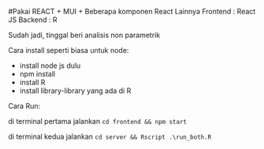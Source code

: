 #Pakai REACT + MUI + Beberapa komponen React Lainnya
Frontend : React JS
Backend : R

Sudah jadi, tinggal beri analisis non parametrik

Cara install seperti biasa untuk node:
- install node js dulu
- npm install
- install R
- install library-library yang ada di R

Cara Run:

di terminal pertama jalankan `cd frontend && npm start`

di terminal kedua jalankan `cd server && Rscript .\run_both.R`
